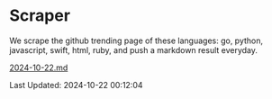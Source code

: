 # Scraper

We scrape the github trending page of these languages: go, python, javascript, swift, html, ruby, and push a markdown result everyday.

[2024-10-22.md](https://github.com/henson/Scraper/blob/master/2024-10-22.md)

Last Updated: 2024-10-22 00:12:04